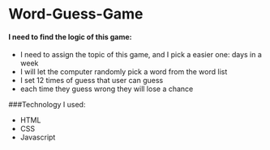 # Word-Guess-Game

#### I need to find the logic of this game:
- I need to assign the topic of this game, and I pick a easier one: days in a week
- I will let the computer randomly pick a word from the word list
- I set 12 times of guess that user can guess
- each time they guess wrong they will lose a chance


###Technology I used: 
- HTML
- CSS
- Javascript